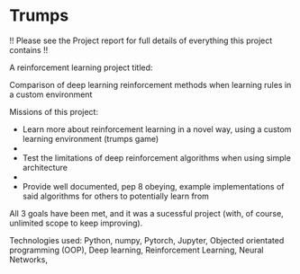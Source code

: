 # Trumps

!! Please see the Project report for full details of everything this project contains !!

A reinforcement learning project titled:

Comparison of deep learning reinforcement methods when learning rules in a custom environment

Missions of this project:

- Learn more about reinforcement learning in a novel way, using a custom learning environment (trumps game)
- 
- Test the limitations of deep reinforcement algorithms when using simple architecture
- 
- Provide well documented, pep 8 obeying, example implementations of said algorithms for others to potentially learn from

All 3 goals have been met, and it was a sucessful project (with, of course, unlimited scope to keep improving).

Technologies used: Python, numpy, Pytorch, Jupyter, Objected orientated programming (OOP), Deep learning, Reinforcement Learning, Neural Networks, 
